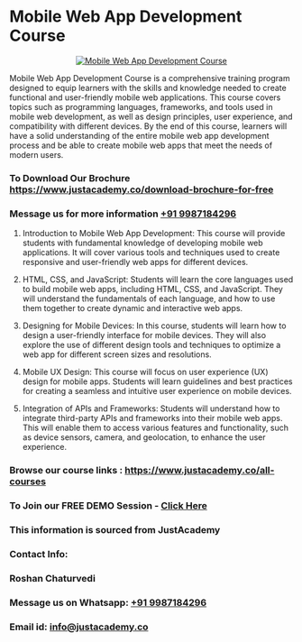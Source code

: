 # Mobile Web App Development Course

<p align="center">
  <a href="https://justacademy.co/program-detail/mobile-app-development">
    <img src="https://justacademy.co/storage2/program_images/1704700359.webp" alt="Mobile Web App Development Course">
  </a>
</p>


Mobile Web App Development Course is a comprehensive training program designed to equip learners with the skills and knowledge needed to create functional and user-friendly mobile web applications. This course covers topics such as programming languages, frameworks, and tools used in mobile web development, as well as design principles, user experience, and compatibility with different devices. By the end of this course, learners will have a solid understanding of the entire mobile web app development process and be able to create mobile web apps that meet the needs of modern users.
### To Download Our Brochure https://www.justacademy.co/download-brochure-for-free
### Message us for more information [+91 9987184296](https://api.whatsapp.com/send?phone=919987184296)
1) Introduction to Mobile Web App Development: This course will provide students with fundamental knowledge of developing mobile web applications. It will cover various tools and techniques used to create responsive and user-friendly web apps for different devices.

2) HTML, CSS, and JavaScript: Students will learn the core languages used to build mobile web apps, including HTML, CSS, and JavaScript. They will understand the fundamentals of each language, and how to use them together to create dynamic and interactive web apps.

3) Designing for Mobile Devices: In this course, students will learn how to design a user-friendly interface for mobile devices. They will also explore the use of different design tools and techniques to optimize a web app for different screen sizes and resolutions.

4) Mobile UX Design: This course will focus on user experience (UX) design for mobile apps. Students will learn guidelines and best practices for creating a seamless and intuitive user experience on mobile devices.

5) Integration of APIs and Frameworks: Students will understand how to integrate third-party APIs and frameworks into their mobile web apps. This will enable them to access various features and functionality, such as device sensors, camera, and geolocation, to enhance the user experience.

### Browse our course links : https://www.justacademy.co/all-courses 
### To Join our FREE DEMO Session - [Click Here](https://www.justacademy.co/register-for-course-demo)


### This information is sourced from JustAcademy
### Contact Info:
### Roshan Chaturvedi
### Message us on Whatsapp: [+91 9987184296](https://api.whatsapp.com/send?phone=919987184296)
### Email id: [info@justacademy.co](mailto:info@justacademy.co)
                    
